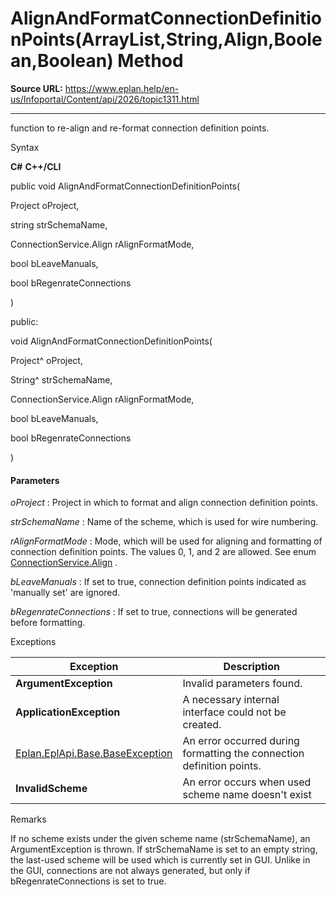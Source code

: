 # AlignAndFormatConnectionDefinitionPoints(ArrayList,String,Align,Boolean,Boolean) Method

**Source URL:** https://www.eplan.help/en-us/Infoportal/Content/api/2026/topic1311.html

---

function to re-align and re-format connection definition points.

Syntax

**C#**
**C++/CLI**


public void AlignAndFormatConnectionDefinitionPoints( 

   Project oProject,

   string strSchemaName,

   ConnectionService.Align rAlignFormatMode,

   bool bLeaveManuals,

   bool bRegenrateConnections

)

public:

void AlignAndFormatConnectionDefinitionPoints( 

   Project^ oProject,

   String^ strSchemaName,

   ConnectionService.Align rAlignFormatMode,

   bool bLeaveManuals,

   bool bRegenrateConnections

)


#### Parameters

*oProject*
:   Project in which to format and align connection definition points.

*strSchemaName*
:   Name of the scheme, which is used for wire numbering.

*rAlignFormatMode*
:   Mode, which will be used for aligning and formatting of connection definition points. The values 0, 1, and 2 are allowed. See enum [ConnectionService.Align](Eplan.EplApi.HEServicesu~Eplan.EplApi.HEServices.ConnectionService+Align.html) .

*bLeaveManuals*
:   If set to true, connection definition points indicated as 'manually set' are ignored.

*bRegenrateConnections*
:   If set to true, connections will be generated before formatting.

Exceptions

| Exception | Description |
| --- | --- |
| **ArgumentException** | Invalid parameters found. |
| **ApplicationException** | A necessary internal interface could not be created. |
| [Eplan.EplApi.Base.BaseException](Eplan.EplApi.Baseu~Eplan.EplApi.Base.BaseException.html) | An error occurred during formatting the connection definition points. |
| **InvalidScheme** | An error occurs when used scheme name doesn't exist |

Remarks

If no scheme exists under the given scheme name (strSchemaName), an ArgumentException is thrown. If strSchemaName is set to an empty string, the last-used scheme will be used which is currently set in GUI. Unlike in the GUI, connections are not always generated, but only if bRegenrateConnections is set to true.
